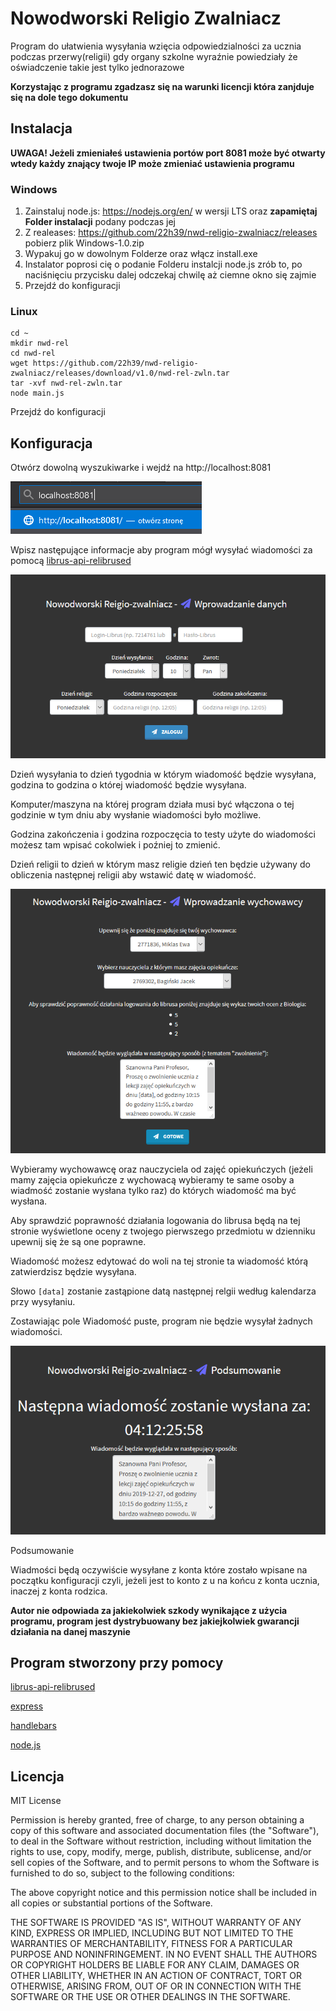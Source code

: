 # Nowodworski Religio Zwalniacz

Program do ułatwienia wysyłania wzięcia odpowiedzialności za ucznia podczas przerwy(religii) gdy organy szkolne wyraźnie powiedziały że oświadczenie takie jest tylko jednorazowe

**Korzystając z programu zgadzasz się na warunki licencji która zanjduje się na dole tego dokumentu**

## Instalacja

**UWAGA! Jeżeli zmieniałeś ustawienia portów port 8081 może być otwarty wtedy każdy znający twoje IP może zmieniać ustawienia programu**

### Windows
1. Zainstaluj node.js: https://nodejs.org/en/ w wersji LTS oraz **zapamiętaj Folder instalacji** podany podczas jej
2. Z realeases: https://github.com/22h39/nwd-religio-zwalniacz/releases pobierz plik Windows-1.0.zip
3. Wypakuj go w dowolnym Folderze oraz włącz install.exe
4. Instalator poprosi cię o podanie Folderu instalcji node.js zrób to, po naciśnięciu przycisku dalej odczekaj chwilę aż ciemne okno się zajmie
5. Przejdź do konfiguracji

### Linux

```
cd ~
mkdir nwd-rel
cd nwd-rel
wget https://github.com/22h39/nwd-religio-zwalniacz/releases/download/v1.0/nwd-rel-zwln.tar
tar -xvf nwd-rel-zwln.tar
node main.js
```

Przejdź do konfiguracji

## Konfiguracja

Otwórz dowolną wyszukiwarke i wejdź na http://localhost:8081

![Search bar](/images/searchbar.png)

Wpisz następujące informacje aby program mógł wysyłać wiadomości za pomocą [librus-api-relibrused](http://github.com/22h39/librus-api-relibrused)

![Dashboard](/images/dashboard.png)

Dzień wysyłania to dzień tygodnia w którym wiadomość będzie wysyłana, godzina to godzina o której wiadomość będzie wysyłana.

Komputer/maszyna na której program działa musi być włączona o tej godzinie w tym dniu aby wysłanie wiadomości było możliwe.

Godzina zakończenia i godzina rozpoczęcia to testy użyte do wiadomości możesz tam wpisać cokolwiek i poźniej to zmienić.

Dzień religii to dzień w którym masz religie dzień ten będzie używany do obliczenia następnej religii aby wstawić datę w wiadomość.

![Wych](/images/wych.png)

Wybieramy wychowawcę oraz nauczyciela od zajęć opiekuńczych (jeżeli mamy zajęcia opiekuńcze z wychowacą wybieramy te same osoby a wiadmość zostanie wysłana tylko raz) do których wiadomość ma być wysłana.

Aby sprawdzić poprawność działania logowania do librusa będą na tej stronie wyświetlone oceny z twojego pierwszego przedmiotu w dzienniku upewnij się że są one poprawne.

Wiadomość możesz edytować do woli na tej stronie ta wiadomość którą zatwierdzisz będzie wysyłana.

Słowo ```[data]``` zostanie zastąpione datą następnej relgii według kalendarza przy wysyłaniu.

Zostawiając pole Wiadomość puste, program nie będzie wysyłał żadnych wiadomości.

![Status](/images/status.png)

Podsumowanie


Wiadmości będą oczywiście wysyłane z konta które zostało wpisane na początku konfiguracji czyli, jeżeli jest to konto z u na końcu z konta ucznia, inaczej z konta rodzica.

**Autor nie odpowiada za jakiekolwiek szkody wynikające z użycia programu, program jest dystrybuowany bez jakiejkolwiek gwarancji działania na danej maszynie**

## Program stworzony przy pomocy
[librus-api-relibrused](http://github.com/22h39/librus-api-relibrused)

[express](https://expressjs.com/)

[handlebars](https://handlebarsjs.com/)

[node.js](https://nodejs.org)


## Licencja
MIT License

Permission is hereby granted, free of charge, to any person obtaining a copy
of this software and associated documentation files (the "Software"), to deal
in the Software without restriction, including without limitation the rights
to use, copy, modify, merge, publish, distribute, sublicense, and/or sell
copies of the Software, and to permit persons to whom the Software is
furnished to do so, subject to the following conditions:

The above copyright notice and this permission notice shall be included in all
copies or substantial portions of the Software.

THE SOFTWARE IS PROVIDED "AS IS", WITHOUT WARRANTY OF ANY KIND, EXPRESS OR
IMPLIED, INCLUDING BUT NOT LIMITED TO THE WARRANTIES OF MERCHANTABILITY,
FITNESS FOR A PARTICULAR PURPOSE AND NONINFRINGEMENT. IN NO EVENT SHALL THE
AUTHORS OR COPYRIGHT HOLDERS BE LIABLE FOR ANY CLAIM, DAMAGES OR OTHER
LIABILITY, WHETHER IN AN ACTION OF CONTRACT, TORT OR OTHERWISE, ARISING FROM,
OUT OF OR IN CONNECTION WITH THE SOFTWARE OR THE USE OR OTHER DEALINGS IN THE
SOFTWARE.




